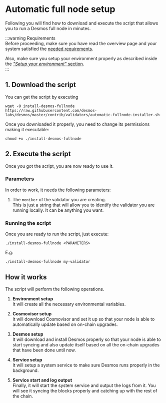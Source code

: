 # Automatic full node setup
Following you will find how to download and execute the script that allows you to run a Desmos full node in minutes.  

:::warning Requirements  
Before proceeding, make sure you have read the overview page and your system satisfied the [needed requirements](overview.md#requirements).  

Also, make sure you setup your environment properly as described inside the [_"Setup your environment"_ section](overview.md#1-setup-your-environment).   
:::

## 1. Download the script
You can get the script by executing 

```shell
wget -O install-desmos-fullnode https://raw.githubusercontent.com/desmos-labs/desmos/master/contrib/validators/automatic-fullnode-installer.sh 
```

Once you downloaded it properly, you need to change its permissions making it executable: 

```shell
chmod +x ./install-desmos-fullnode
```

## 2. Execute the script
Once you got the script, you are now ready to use it. 

### Parameters
In order to work, it needs the following parameters: 

1. The `moniker` of the validator you are creating.  
   This is just a string that will allow you to identify the validator you are running locally. It can be anything you want. 
   
### Running the script
Once you are ready to run the script, just execute: 

```shell
./install-desmos-fullnode <PARAMETERS>
```

E.g: 

```
./install-desmos-fullnode my-validator
```

## How it works
The script will perform the following operations.

1. **Environment setup**   
   It will create all the necessary environmental variables. 
   
2. **Cosmovisor setup**  
   It will download Cosmovisor and set it up so that your node is able to automatically update based on on-chain upgrades.

3. **Desmos setup**  
   It will download and install Desmos properly so that your node is able to start syncing and also update itself based on all the on-chain upgrades that have been done until now.
   
4. **Service setup**  
   It will setup a system service to make sure Desmos runs properly in the background. 
   
5. **Service start and log output**  
   Finally, it will start the system service and output the logs from it. You will see it syncing the blocks properly and catching up with the rest of the chain. 
